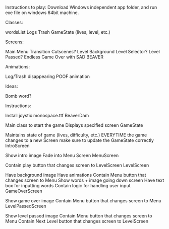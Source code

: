Instructions to play:
Download Windows independent app folder, and run exe file on windows 64bit machine.

Classes:

wordsList Logs Trash GameState (lives, level, etc.)

Screens:

Main Menu Transition Cutscenes? Level Background Level Selector? Level Passed? Endless Game Over with SAD BEAVER

Animations:

Log/Trash disappearing POOF animation

Ideas:

Bomb word?

Instructions:

Install joystix monospace.ttf
BeaverDam

Main class to start the game
Displays specified screen
GameState

Maintains state of game (lives, difficulty, etc.)
EVERYTIME the game changes to a new Screen make sure to update the GameState correctly
IntroScreen

Show intro image
Fade into Menu Screen
MenuScreen

Contain play button that changes screen to LevelScreen
LevelScreen

Have background image
Have animations
Contain Menu button that changes screen to Menu
Show words + image going down screen
Have text box for inputting words
Contain logic for handling user input
GameOverScreen

Show game over image
Contain Menu button that changes screen to Menu
LevelPassedScreen

Show level passed image
Contain Menu button that changes screen to Menu
Contain Next Level button that changes screen to LevelScreen
